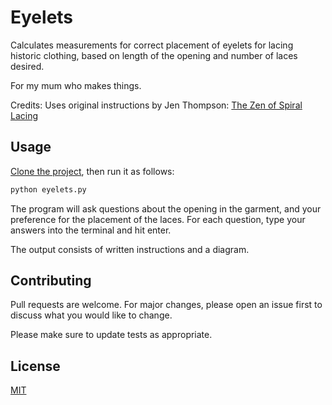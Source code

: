 # Eyelets

Calculates measurements for correct placement of eyelets for lacing historic clothing, based on length of the opening and number of laces desired.

For my mum who makes things.

Credits: Uses original instructions by Jen Thompson: [The Zen of Spiral Lacing](http://www.festiveattyre.com/p/the-zen-of-spiral-lacing.html)

## Usage

[Clone the project](https://github.com/Charlotte-ER/eyelets.git), then run it as follows:

```bash
python eyelets.py
```

The program will ask questions about the opening in the garment, and your preference for the placement of the laces. For each question, type your answers into the terminal and hit enter.

The output consists of written instructions and a diagram.

## Contributing

Pull requests are welcome. For major changes, please open an issue first
to discuss what you would like to change.

Please make sure to update tests as appropriate.

## License

[MIT](https://choosealicense.com/licenses/mit/)